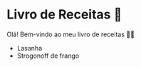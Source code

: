 # Livro de Receitas :blue_book:

Olá! Bem-vindo ao meu livro de receitas :raising_hand_woman:

- Lasanha
- Strogonoff de frango
